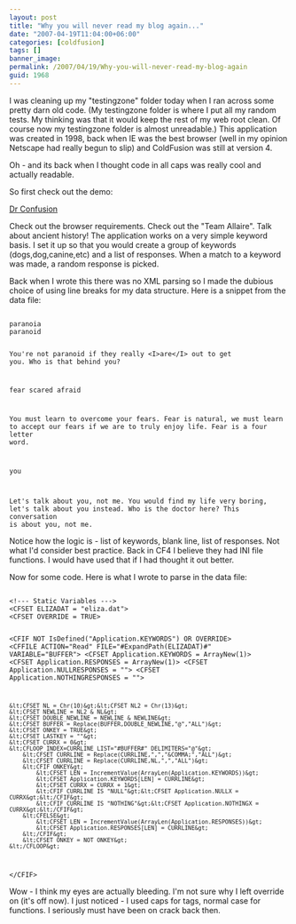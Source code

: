 ```yaml
---
layout: post
title: "Why you will never read my blog again..."
date: "2007-04-19T11:04:00+06:00"
categories: [coldfusion]
tags: []
banner_image: 
permalink: /2007/04/19/Why-you-will-never-read-my-blog-again
guid: 1968
---
```


I was cleaning up my "testingzone" folder today when I ran across some pretty darn old code. (My testingzone folder is where I put all my random tests. My thinking was that it would keep the rest of my web root clean. Of course now my testingzone folder is almost unreadable.) This application was created in 1998, back when IE was the best browser (well in my opinion Netscape had really begun to slip) and ColdFusion was still at version 4.

Oh - and its back when I thought code in all caps was really cool and actually readable.
<!--more-->
So first check out the demo:

<a href="http://ray.camdenfamily.com/demos/drconfusion/">Dr Confusion</a>

Check out the browser requirements. Check out the "Team Allaire". Talk about ancient history! The application works on a very simple keyword basis. I set it up so that you would create a group of keywords (dogs,dog,canine,etc) and a list of responses. When a match to a keyword was made, a random response is picked.

Back when I wrote this there was no XML parsing so I made the dubious choice of using line breaks for my data structure. Here is a snippet from the data file:

<code>
paranoia
paranoid

You're not paranoid if they really &lt;I&gt;are&lt;/I&gt; out to get you.
Who is that behind you?

fear
scared
afraid

You must learn to overcome your fears.
Fear is natural, we must learn to accept our fears if we are to truly enjoy life.
Fear is a four letter word.

you

Let's talk about you, not me.
You would find my life very boring, let's talk about you instead.
Who is the doctor here?
This conversation is about you, not me.
</code>

Notice how the logic is - list of keywords, blank line, list of responses. Not what I'd consider best practice. Back in CF4 I believe they had INI file functions. I would have used that if I had thought it out better. 

Now for some code. Here is what I wrote to parse in the data file:

<code>
&lt;!--- Static Variables ---&gt;
&lt;CFSET ELIZADAT = "eliza.dat"&gt;
&lt;CFSET OVERRIDE = TRUE&gt;

&lt;CFIF NOT IsDefined("Application.KEYWORDS") OR OVERRIDE&gt;
	&lt;CFFILE ACTION="Read" FILE="#ExpandPath(ELIZADAT)#" VARIABLE="BUFFER"&gt;
	&lt;CFSET Application.KEYWORDS = ArrayNew(1)&gt;
	&lt;CFSET Application.RESPONSES = ArrayNew(1)&gt;
	&lt;CFSET Application.NULLRESPONSES = ""&gt;
	&lt;CFSET Application.NOTHINGRESPONSES = ""&gt;
	
	&lt;CFSET NL = Chr(10)&gt;&lt;CFSET NL2 = Chr(13)&gt;
	&lt;CFSET NEWLINE = NL2 & NL&gt;
	&lt;CFSET DOUBLE_NEWLINE = NEWLINE & NEWLINE&gt;
	&lt;CFSET BUFFER = Replace(BUFFER,DOUBLE_NEWLINE,"@","ALL")&gt;
	&lt;CFSET ONKEY = TRUE&gt;
	&lt;CFSET LASTKEY = ""&gt;
	&lt;CFSET CURRX = 0&gt;
	&lt;CFLOOP INDEX=CURRLINE LIST="#BUFFER#" DELIMITERS="@"&gt;
		&lt;CFSET CURRLINE = Replace(CURRLINE,",","&COMMA;","ALL")&gt;
		&lt;CFSET CURRLINE = Replace(CURRLINE,NL,",","ALL")&gt;
		&lt;CFIF ONKEY&gt;
			&lt;CFSET LEN = IncrementValue(ArrayLen(Application.KEYWORDS))&gt;
			&lt;CFSET Application.KEYWORDS[LEN] = CURRLINE&gt;
			&lt;CFSET CURRX = CURRX + 1&gt;
			&lt;CFIF CURRLINE IS "NULL"&gt;&lt;CFSET Application.NULLX = CURRX&gt;&lt;/CFIF&gt;
			&lt;CFIF CURRLINE IS "NOTHING"&gt;&lt;CFSET Application.NOTHINGX = CURRX&gt;&lt;/CFIF&gt;
		&lt;CFELSE&gt;
			&lt;CFSET LEN = IncrementValue(ArrayLen(Application.RESPONSES))&gt;
			&lt;CFSET Application.RESPONSES[LEN] = CURRLINE&gt;
		&lt;/CFIF&gt;
		&lt;CFSET ONKEY = NOT ONKEY&gt;
	&lt;/CFLOOP&gt;
&lt;/CFIF&gt;
</code>

Wow - I think my eyes are actually bleeding. I'm not sure why I left override on (it's off now). I just noticed - I used caps for tags, normal case for functions. I seriously must have been on crack back then.